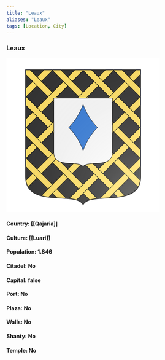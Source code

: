 ```yaml
---
title: "Leaux"
aliases: "Leaux"
tags: [Location, City]
---
```

### Leaux
![](attachment/209430f43963db20a76f681a405d86ba.svg)

#### Country: [[Qajaria]]

#### Culture: [[Luari]]

#### Population: 1.846

#### Citadel: No

#### Capital: false

#### Port: No

#### Plaza: No

#### Walls: No

#### Shanty: No

#### Temple: No

